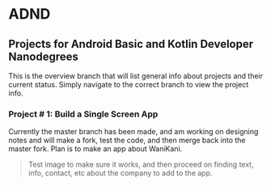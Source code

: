 # ADND
## Projects for Android Basic and Kotlin Developer Nanodegrees
This is the overview branch that will list general info about projects and their current status.  Simply navigate to the correct branch to view the project info.


### Project # 1: Build a Single Screen App
Currently the master branch has been made, and am working on designing notes and will make a fork, test the code, and then merge back into the master fork.  Plan is to make an app about WaniKani.
> Test image to make sure it works, and then proceed on finding text, info, contact, etc about the company to add to the app.
